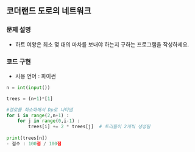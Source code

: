 ## 코더랜드 도로의 네트워크

### 문제 설명

- 하트 여왕은 최소 몇 대의 마차를 보내야 하는지 구하는 프로그램을 작성하세요.


### 코드 구현
- 사용 언어 : 파이썬

```python
n = int(input())

trees = (n+1)*[1]

#경로를 최소화해서 Dp로 나타냄
for i in range(2,n+1) :     
    for j in range(0,i-1) : 
        trees[i] += 2 * trees[j]  # 트리들이 2개씩 생성됨
        
print(trees[n])
- 점수 : 100점 / 100점
